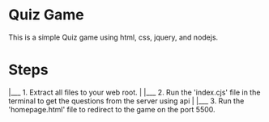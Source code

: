 Quiz Game
======================

This is a simple Quiz game using html, css, jquery, and nodejs.

Steps
=================

|___ 1. Extract all files to your web root.
|
|___ 2. Run the 'index.cjs' file in the terminal to get the questions from the server using api
|
|___ 3. Run the 'homepage.html' file to redirect to the game on the port 5500.

